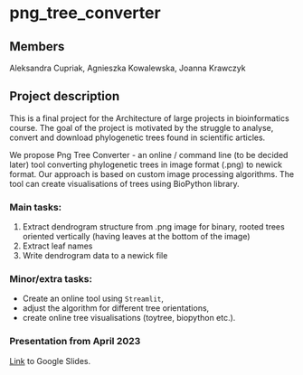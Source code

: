 # png_tree_converter

## Members
Aleksandra Cupriak, Agnieszka Kowalewska, Joanna Krawczyk


## Project description
This is a final project for the Architecture of large projects in bioinformatics course. 
The goal of the project is motivated by the struggle to analyse, convert and download phylogenetic trees 
found in scientific articles. 

We propose Png Tree Converter - an online / command line (to be decided later)
tool converting phylogenetic trees in image format (.png) to newick format. 
Our approach is based on custom image processing algorithms.
The tool can create visualisations of trees using BioPython library.

### Main tasks:
1. Extract dendrogram structure from .png image for binary, rooted trees oriented vertically 
(having leaves at the bottom of the image)
2. Extract leaf names
3. Write dendrogram data to a newick file

### Minor/extra tasks:
* Create an online tool using ```Streamlit```,
* adjust the algorithm for different tree orientations,
* create online tree visualisations (toytree, biopython etc.).

### Presentation from April 2023
[Link](https://docs.google.com/presentation/d/1AMbVaFBokSwe5lvQ4CdNTPvYihnjZUkXHr_3WURmY5s/edit?usp=sharing) to Google Slides.
